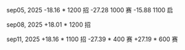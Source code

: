 
sep05, 2025
-18.16 * 1200 招
-27.28 1000 赛
-15.88 1100 启

sep08, 2025
+18.01 * 1200 招

sep11, 2025
+18.16 * 1100 招
-27.39 * 400 赛
+27.19 * 600 赛
